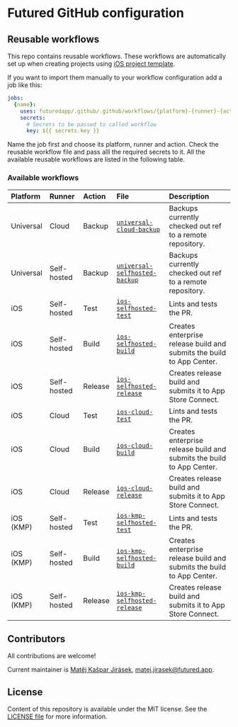 # Futured GitHub configuration

## Reusable workflows

This repo contains reusable workflows. These workflows are automatically
set up when creating projects using
[iOS project template](https://github.com/futuredapp/iOS-project-template).

If you want to import them manually to your workflow configuration add a job like this:

```yml
jobs:
  {name}:
    uses: futuredapp/.github/.github/workflows/{platform}-{runner}-{action}.yml@main
    secrets:
      # Secrets to be passed to called workflow
      key: ${{ secrets.key }}
```

Name the job first and choose its platform, runner and action.
Check the reusable workflow file and pass alll the required secrets to it.
All the available reusable workflows are listed in the following table.

### Available workflows

|Platform       |Runner      |Action  |File                                                                                 |Description                                                           |
|:--------------|:-----------|:-------|:------------------------------------------------------------------------------------|:---------------------------------------------------------------------|
|Universal      |Cloud       |Backup  |[`universal-cloud-backup`](.github/workflows/universal-cloud-backup.yml)             |Backups currently checked out ref to a remote repository.             |
|Universal      |Self-hosted |Backup  |[`universal-selfhosted-backup`](.github/workflows/universal-selfhosted-backup.yml)   |Backups currently checked out ref to a remote repository.             |
|iOS            |Self-hosted |Test    |[`ios-selfhosted-test`](.github/workflows/ios-selfhosted-test.yml)                   |Lints and tests the PR.                                               |
|iOS            |Self-hosted |Build   |[`ios-selfhosted-build`](.github/workflows/ios-selfhosted-build.yml)                 |Creates enterprise release build and submits the build to App Center. |
|iOS            |Self-hosted |Release |[`ios-selfhosted-release`](.github/workflows/ios-selfhosted-release.yml)             |Creates release build and submits it to App Store Connect.            |
|iOS            |Cloud       |Test    |[`ios-cloud-test`](.github/workflows/ios-cloud-test.yml)                             |Lints and tests the PR.                                               |
|iOS            |Cloud       |Build   |[`ios-cloud-build`](.github/workflows/ios-cloud-build.yml)                           |Creates enterprise release build and submits the build to App Center. |
|iOS            |Cloud       |Release |[`ios-cloud-release`](.github/workflows/ios-cloud-release.yml)                       |Creates release build and submits it to App Store Connect.            |
|iOS (KMP)      |Self-hosted |Test    |[`ios-kmp-selfhosted-test`](.github/workflows/ios-kmp-selfhosted-test.yml)           |Lints and tests the PR.                                               |
|iOS (KMP)      |Self-hosted |Build   |[`ios-kmp-selfhosted-build`](.github/workflows/ios-kmp-selfhosted-build.yml)         |Creates enterprise release build and submits the build to App Center. |
|iOS (KMP)      |Self-hosted |Release |[`ios-kmp-selfhosted-release`](.github/workflows/ios-kmp-selfhosted-release.yml)     |Creates release build and submits it to App Store Connect.            |

## Contributors

All contributions are welcome!

Current maintainer is [Matěj Kašpar Jirásek](https://github.com/mkj-is), <matej.jirasek@futured.app>.

## License

Content of this repository is available under the MIT license. See the [LICENSE file](LICENSE) for more information.
